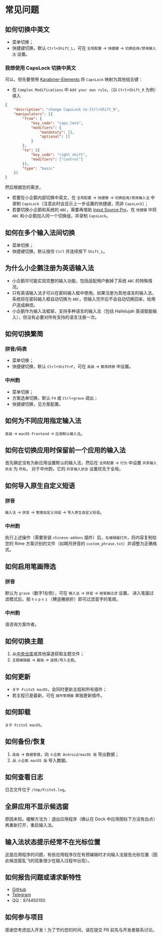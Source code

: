 # 常见问题

## 如何切换中英文
* 菜单切换；
* 快捷键切换，默认 `Ctrl+Shift_L`，可在 `全局配置` -> `快捷键` -> `切换启用/禁用输入法` 设置。

### 我想使用 CapsLock 切换中英文
可以，但先要使用 [Karabiner-Elements](https://github.com/pqrs-org/Karabiner-Elements) 将 `CapsLock` 映射为其他组合键：
* 在 `Complex Modifications` 中 `Add your own rule`，（以 `Ctrl+Shift_R` 为例）填入
```json
{
    "description": "change CapsLock to Ctrl+Shift_R",
    "manipulators": [{
        "from": {
            "key_code": "caps_lock",
            "modifiers": {
                "mandatory": [],
                "optional": []
            }
        },
        "to": [{
            "key_code": "right_shift",
            "modifiers": ["control"]
        }],
        "type": "basic"
    }]
}
```
然后根据您的需求，
* 若要在小企鹅内部切换中英文，在 `全局配置` -> `快捷键` -> `切换启用/禁用输入法` 中录制 `CapsLock`（注意此时会显示上一步设置的快捷键，而非 `CapsLock`）；
* 若要切换小企鹅和系统的 `ABC`，需要再借助 [Input Source Pro](https://github.com/runjuu/InputSourcePro)，在 `快捷键` 中将 `ABC` 和小企鹅加入同一个切换组，并录制 `CapsLock`。

## 如何在多个输入法间切换
* 菜单切换；
* 快捷键切换，默认按住 `Ctrl` 并连续按下 `Shift_L`。

## 为什么小企鹅注册为英语输入法
* 小企鹅尽可能实现完整的输入功能，包括适配用户删掉了系统 `ABC` 的特殊情况。
* 只有英语输入法才可以在密码输入框中使用。如果注册为其他语言的输入法，系统将在密码输入框自动切换为 `ABC`，但输入完毕后不会自动切换回来，给用户造成麻烦。
* 小企鹅作为输入法框架，支持多种语言的输入法（包括 Hallelujah 英语智能输入），但没有必要对所有支持的语言注册一次。

## 如何切换繁简

### 拼音/码表
* 菜单切换；
* 快捷键切换，默认 `Ctrl+Shift+F`，可在 `高级` -> `繁简转换` 中设置。

### 中州韵
* 菜单切换；
* 方案选单切换，默认 `F4` 或 `Ctrl+grave` 调出；
* 快捷键切换，见方案配置。

## 如何为不同应用指定输入法
`高级` -> `macOS Frontend` -> `应用默认输入法`。

## 如何在切换应用时保留前一个应用的输入法
首先确定没有为新应用设置默认的输入法，然后在 `全局配置` -> `行为` 中设置 `共享输入状态` 为 `所有`。
对于中州韵，它的 `共享输入状态` 设置优先于全局。 

## 如何导入原生自定义短语

### 拼音
`输入法` -> `拼音` -> `管理自定义词组` -> `导入原生自定义短语`。

### 中州韵
执行上述操作（需要安装 `chinese-addons` 插件）后，`在编辑器打开`，将内容复制给您的 Rime 方案识别的文件（如朙月拼音的 `custom_phrase.txt`）并调整为正确格式。

## 如何启用笔画筛选

### 拼音
默认为 `grave`（数字1左侧），可在 `输入法` -> `拼音` -> `按笔画过滤` 设置。
进入笔画过滤模式后，按 `h` `s` `p` `n` `z` （横竖撇捺折）即可过滤首字的笔顺。

### 中州韵
请咨询方案作者。

## 如何切换主题
1. 从[中央仓库](https://github.com/fcitx-contrib/fcitx5-theme-collection/tree/master/theme)或其他渠道获取主题文件；
2. `主题编辑器` -> `基础` -> `选择/导入主题`。

## 如何更新
* `关于 Fcitx5 macOS`，会同时更新主程和所有插件；
* 若主程已是最新，可在 `插件管理器` 单独更新插件。

## 如何卸载
`关于 Fcitx5 macOS`。

## 如何备份/恢复
1. `高级` -> `数据管理`，向 `小企鹅 Android/macOS 版` 导出数据；
2. 从 `小企鹅 macOS 版` 导入数据。

## 如何查看日志
日志文件位于 `/tmp/Fcitx5.log`。

## 全屏应用不显示候选窗
原因未知。缓解方法为：退出应用程序（确认在 Dock 中应用图标下方没有白点）再重新打开，重启输入法。

## 输入法状态提示经常不在光标位置
这是应用程序的问题，有些应用程序仅在有预编辑时才向输入法报告光标位置（因此候选窗乱飞的现象很少在输入过程中出现）。

## 如何报告问题或请求新特性
* [GitHub](https://github.com/fcitx-contrib/fcitx5-macos/issues)
* [Telegram](https://t.me/fcitx5macos)
* QQ：874450150

## 如何参与项目
感谢您考虑加入开发！为了节约您的时间，请在提交 PR 前先与开发者联系讨论。
